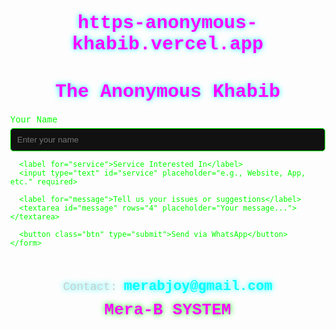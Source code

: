 # https-anonymous-khabib.vercel.app 
<!DOCTYPE html>
<html lang="en">
<head>
  <meta charset="UTF-8" />
  <meta name="viewport" content="width=device-width, initial-scale=1.0"/>
  <title>The Anonymous Khabib</title>
  <link href="https://fonts.googleapis.com/css2?family=Orbitron:wght@600&display=swap" rel="stylesheet">
  <style>
    body {
      margin: 0;
      font-family: 'Courier New', monospace;
      background: url('https://files.catbox.moe/lmo594.jpg') no-repeat center center fixed;
      background-size: cover;
      color: #00ff00;
    }

    .container {
      max-width: 600px;
      margin: 100px auto;
      background: rgba(0, 0, 0, 0.8);
      padding: 30px;
      border-radius: 15px;
      box-shadow: 0 0 10px #00ff00;
    }

    h1 {
      text-align: center;
      font-size: 30px;
      color: #ff00ff;
      text-shadow: 0 0 8px #00ffff;
      font-family: 'Orbitron', sans-serif;
    }

    label {
      display: block;
      margin-top: 15px;
    }

    input, textarea {
      width: 100%;
      padding: 10px;
      margin-top: 5px;
      background: #111;
      color: #0f0;
      border: 1px solid #0f0;
      border-radius: 5px;
    }

    .btn {
      display: block;
      width: 100%;
      margin-top: 20px;
      padding: 10px;
      background: #00ff00;
      color: black;
      font-weight: bold;
      border: none;
      border-radius: 5px;
      text-align: center;
      text-decoration: none;
      font-family: 'Orbitron', sans-serif;
    }

    footer {
      text-align: center;
      margin-top: 50px;
      color: #ccc;
      font-size: 18px;
      font-family: 'Orbitron', sans-serif;
      text-shadow: 0 0 8px #0ff;
    }

    .email-link {
      font-size: 22px;
      color: #00ffff;
      font-weight: bold;
      text-decoration: none;
    }

    .footer-note {
      display: block;
      font-size: 26px;
      margin-top: 10px;
      color: #ff00ff;
      text-shadow: 0 0 10px #00ff00;
      font-weight: bold;
    }
  </style>
</head>
<body>
  <div class="container">
    <h1>The Anonymous Khabib</h1>
    <form action="https://wa.me/254748950572" target="_blank">
      <label for="name">Your Name</label>
      <input type="text" id="name" placeholder="Enter your name" required>

      <label for="service">Service Interested In</label>
      <input type="text" id="service" placeholder="e.g., Website, App, etc." required>

      <label for="message">Tell us your issues or suggestions</label>
      <textarea id="message" rows="4" placeholder="Your message..."></textarea>

      <button class="btn" type="submit">Send via WhatsApp</button>
    </form>
  </div>

  <footer>
    Contact: <a href="mailto:merabjoy@gmail.com" class="email-link">merabjoy@gmail.com</a>
    <span class="footer-note">Mera-B SYSTEM</span>
  </footer>
</body>
</html>

